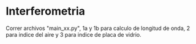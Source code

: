 # Interferometria
Correr archivos "main_xx.py", 1a y 1b para calculo de longitud de onda, 2 para indice del aire y 3 para indice de placa de vidrio.
